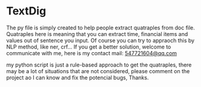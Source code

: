 # TextDig
The py file is simply created to help people extract quatraples from doc file.
Quatraples here is meaning that you can extract time, financial items and values out of sentence you input.
Of course you can try to appraoch this by NLP method, like ner, crf... If you get a better solution, welcome to communicate with me, here is my contact
mail: 547721604@qq.com

my python script is just a rule-based approach to get the quatraples, there may be a lot of situations that are not considered, 
please comment on the project ao I can know and fix the potencial bugs, Thanks.
